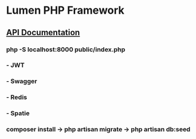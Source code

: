 # Lumen PHP Framework

## [API Documentation](http://localhost:8000/api/documentation)

### php -S localhost:8000 public/index.php

### - JWT
### - Swagger
### - Redis
### - Spatie

### composer install -> php artisan migrate -> php artisan db:seed 
